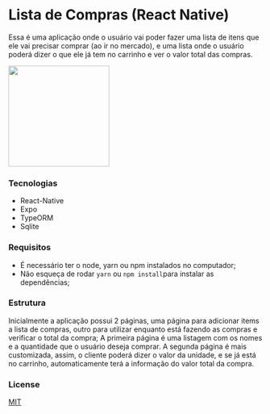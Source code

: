 # Lista de Compras (React Native)

Essa é uma aplicação onde o usuário vai poder fazer uma lista de itens que ele vai precisar comprar (ao ir no mercado), e uma lista onde o usuário poderá dizer o que ele já tem no carrinho e ver o valor total das compras.

<img src="/Records/untitled.gif" width="200">

### Tecnologias

* React-Native
* Expo
* TypeORM
* Sqlite

### Requisitos

* É necessário ter o node, yarn ou npm instalados no computador;
* Não esqueça de rodar `yarn` ou `npm install`para instalar as dependências;

### Estrutura

Inicialmente a aplicação possui 2 páginas, uma página para adicionar items a lista de compras, outro para utilizar enquanto está fazendo as compras e verificar o total da compra;
A primeira página é uma listagem com os nomes e a quantidade que o usuário deseja comprar.
A segunda página é mais customizada, assim, o cliente poderá dizer o valor da unidade, e se já está no carrinho, automaticamente terá a informação do valor total da compra.

### License

[MIT](LICENSE)
